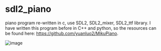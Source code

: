 # sdl2_piano
piano program re-written in c, use SDL2, SDL2_mixer, SDL2_ttf library. I have written this program before in C++ and python, so the resources can be found here: https://github.com/yuanluo2/MikuPiano.

![image](https://github.com/yuanluo2/sdl2_piano/assets/49439486/01705b1e-23f4-40c6-aea9-621f3cd0ea17)

